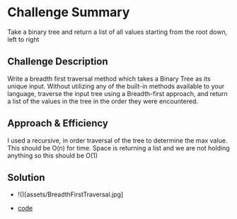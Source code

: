# Challenge Summary

Take a binary tree and return a list of all values starting from the root down, left to right

## Challenge Description

Write a breadth first traversal method which takes a Binary Tree as its unique input. Without utilizing any of the built-in methods available to your language, traverse the input tree using a Breadth-first approach, and return a list of the values in the tree in the order they were encountered.

## Approach & Efficiency

I used a recursive, in order traversal of the tree to determine the max value. This should be O(n) for time. Space is returning a list and we are not holding anything so this should be O(1)

## Solution

- !()[assets/BreadthFirstTraversal.jpg]

- [code](challenges/lib/src/main/java/challenges/tree/BinaryTree.java)